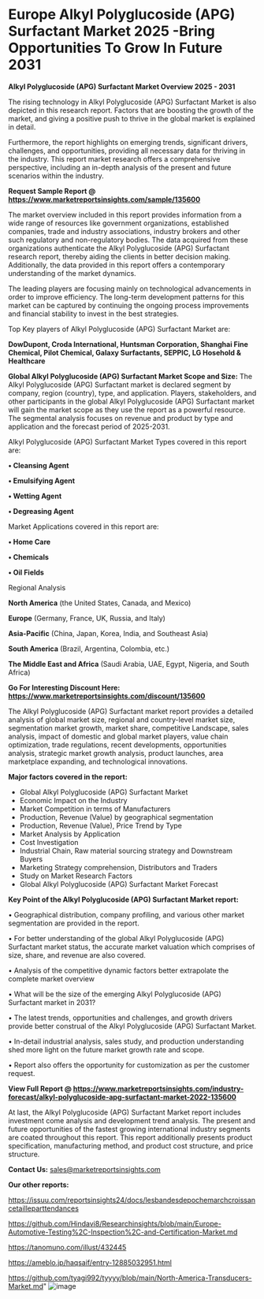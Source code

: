 # Europe Alkyl Polyglucoside (APG) Surfactant Market 2025 -Bring Opportunities To Grow In Future 2031

<Strong> Alkyl Polyglucoside (APG) Surfactant Market Overview 2025 - 2031</strong>

The rising technology in Alkyl Polyglucoside (APG) Surfactant Market is also depicted in this research report. Factors that are boosting the growth of the market, and giving a positive push to thrive in the global market is explained in detail.

Furthermore, the report highlights on emerging trends, significant drivers, challenges, and opportunities, providing all necessary data for thriving in the industry. This report market research offers a comprehensive perspective, including an in-depth analysis of the present and future scenarios within the industry.

<strong>Request Sample Report @ <a href=https://www.marketreportsinsights.com/sample/135600>https://www.marketreportsinsights.com/sample/135600</a></strong>

The market overview included in this report provides information from a wide range of resources like government organizations, established companies, trade and industry associations, industry brokers and other such regulatory and non-regulatory bodies. The data acquired from these organizations authenticate the Alkyl Polyglucoside (APG) Surfactant research report, thereby aiding the clients in better decision making. Additionally, the data provided in this report offers a contemporary understanding of the market dynamics.

The leading players are focusing mainly on technological advancements in order to improve efficiency. The long-term development patterns for this market can be captured by continuing the ongoing process improvements and financial stability to invest in the best strategies.

Top Key players of Alkyl Polyglucoside (APG) Surfactant Market are:

<strong>DowDupont, Croda International, Huntsman Corporation, Shanghai Fine Chemical, Pilot Chemical, Galaxy Surfactants, SEPPIC, LG Hosehold & Healthcare</strong>

<strong><b>Global Alkyl Polyglucoside (APG) Surfactant Market Scope and Size:</b></strong>
The Alkyl Polyglucoside (APG) Surfactant market is declared segment by company, region (country), type, and application. Players, stakeholders, and other participants in the global Alkyl Polyglucoside (APG) Surfactant market will gain the market scope as they use the report as a powerful resource. The segmental analysis focuses on revenue and product by type and application and the forecast period of 2025-2031.

Alkyl Polyglucoside (APG) Surfactant Market Types covered in this report are:

<strong>• Cleansing Agent

• Emulsifying Agent

• Wetting Agent

• Degreasing Agent</strong>

Market Applications covered in this report are:

<strong>• Home Care

• Chemicals

• Oil Fields</strong> 

Regional Analysis

<strong>North America</strong> (the United States, Canada, and Mexico)

<strong>Europe</strong> (Germany, France, UK, Russia, and Italy)

<strong>Asia-Pacific</strong> (China, Japan, Korea, India, and Southeast Asia)

<strong>South America</strong> (Brazil, Argentina, Colombia, etc.)

<strong>The Middle East and Africa</strong> (Saudi Arabia, UAE, Egypt, Nigeria, and South Africa)

<strong>Go For Interesting Discount Here: <a href=https://www.marketreportsinsights.com/discount/135600>https://www.marketreportsinsights.com/discount/135600</a></strong>

The Alkyl Polyglucoside (APG) Surfactant market report provides a detailed analysis of global market size, regional and country-level market size, segmentation market growth, market share, competitive Landscape, sales analysis, impact of domestic and global market players, value chain optimization, trade regulations, recent developments, opportunities analysis, strategic market growth analysis, product launches, area marketplace expanding, and technological innovations.

<strong><b>Major factors covered in the report:</b></strong>
<ul>
  <li>Global Alkyl Polyglucoside (APG) Surfactant Market </li>
  <li>Economic Impact on the Industry</li>
  <li>Market Competition in terms of Manufacturers</li>
  <li>Production, Revenue (Value) by geographical segmentation</li>
  <li>Production, Revenue (Value), Price Trend by Type</li>
  <li>Market Analysis by Application</li>
  <li>Cost Investigation</li>
  <li>Industrial Chain, Raw material sourcing strategy and Downstream Buyers</li>
  <li>Marketing Strategy comprehension, Distributors and Traders</li>
  <li>Study on Market Research Factors</li>
  <li>Global Alkyl Polyglucoside (APG) Surfactant Market Forecast</li>
</ul>

<strong><b>Key Point of the Alkyl Polyglucoside (APG) Surfactant Market report:</b></strong>

• Geographical distribution, company profiling, and various other market segmentation are provided in the report.

• For better understanding of the global Alkyl Polyglucoside (APG) Surfactant market status, the accurate market valuation which comprises of size, share, and revenue are also covered.

• Analysis of the competitive dynamic factors better extrapolate the complete market overview

• What will be the size of the emerging Alkyl Polyglucoside (APG) Surfactant market in 2031?

• The latest trends, opportunities and challenges, and growth drivers provide better construal of the Alkyl Polyglucoside (APG) Surfactant Market.

• In-detail industrial analysis, sales study, and production understanding shed more light on the future market growth rate and scope.

• Report also offers the opportunity for customization as per the customer request.

<strong><b>View Full Report @ <a href=https://www.marketreportsinsights.com/industry-forecast/alkyl-polyglucoside-apg-surfactant-market-2022-135600>https://www.marketreportsinsights.com/industry-forecast/alkyl-polyglucoside-apg-surfactant-market-2022-135600</a></b></strong>


At last, the Alkyl Polyglucoside (APG) Surfactant Market report includes investment come analysis and development trend analysis. The present and future opportunities of the fastest growing international industry segments are coated throughout this report. This report additionally presents product specification, manufacturing method, and product cost structure, and price structure.

<strong>Contact Us:</strong>
sales@marketreportsinsights.com

<strong>Our other reports:</strong>

<a href=https://issuu.com/reportsinsights24/docs/lesbandesdepochemarchcroissancetailleparttendances>https://issuu.com/reportsinsights24/docs/lesbandesdepochemarchcroissancetailleparttendances</a>

<a href=https://github.com/Hindavi8/Researchinsights/blob/main/Europe-Automotive-Testing%2C-Inspection%2C-and-Certification-Market.md>https://github.com/Hindavi8/Researchinsights/blob/main/Europe-Automotive-Testing%2C-Inspection%2C-and-Certification-Market.md</a>

<a href=https://tanomuno.com/illust/432445>https://tanomuno.com/illust/432445</a>

<a href=https://ameblo.jp/haqsaif/entry-12885032951.html>https://ameblo.jp/haqsaif/entry-12885032951.html</a>

<a href=https://github.com/tyagi992/tyyyy/blob/main/North-America-Transducers-Market.md>https://github.com/tyagi992/tyyyy/blob/main/North-America-Transducers-Market.md</a>"
![image](https://github.com/user-attachments/assets/c5206bf8-a5a3-46c2-a3e5-3328cddb8905)
